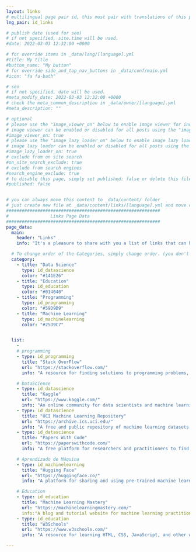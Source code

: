 ```yaml
---
layout: links
# multilingual page pair id, this must pair with translations of this page. (This name must be unique)
lng_pair: id_links

# publish date (used for seo)
# if not specified, site.time will be used.
#date: 2022-03-03 12:32:00 +0000

# for override items in _data/lang/[language].yml
#title: My title
#button_name: "My button"
# for override side_and_top_nav_buttons in _data/conf/main.yml
#icon: "fa fa-bath"

# seo
# if not specified, date will be used.
#meta_modify_date: 2022-03-03 12:32:00 +0000
# check the meta_common_description in _data/owner/[language].yml
#meta_description: ""

# optional
# please use the "image_viewer_on" below to enable image viewer for individual pages or posts (_posts/ or [language]/_posts folders).
# image viewer can be enabled or disabled for all posts using the "image_viewer_posts: true" setting in _data/conf/main.yml.
#image_viewer_on: true
# please use the "image_lazy_loader_on" below to enable image lazy loader for individual pages or posts (_posts/ or [language]/_posts folders).
# image lazy loader can be enabled or disabled for all posts using the "image_lazy_loader_posts: true" setting in _data/conf/main.yml.
#image_lazy_loader_on: true
# exclude from on site search
#on_site_search_exclude: true
# exclude from search engines
#search_engine_exclude: true
# to disable this page, simply set published: false or delete this file
#published: false


# you can always move this content to _data/content/ folder
# just create new file at _data/content/links/[language].yml and move content below.
###########################################################
#                Links Page Data
###########################################################
page_data:
  main:
    header: "Links"
    info: "It's a pleasure to share with you a list of links that can help you improve your skills in machine learning, data analysis, and statistics. Please feel free to explore the available resources and choose the ones that best suit your needs. Additionally, I regularly update this list with new resources, so remember to come back here from time to time to stay up-to-date with the latest updates. I wish you good luck on your learning journey and am always available to help if you need any support or guidance."

  # To change order of the Categories, simply change order. (you don't need to change list order.)
  category:
    - title: "Data Science"
      type: id_datascience
      color: "#141E26"
    - title: "Education"
      type: id_education
      color: "#014040"
    - title: "Programming"
      type: id_programming
      color: "#59D9D9"
    - title: "Machine Learning"
      type: id_machinelearning
      color: "#25D9C7"


  list:
    -
    # programming
    - type: id_programming
      title: "Stack OverFlow"
      url: "https://stackoverflow.com/"
      info: "A resource for finding solutions to programming problems, learning new technologies, and getting help from experts."

    # DataScience
    - type: id_datascience
      title: "Kaggle"
      url: "https://www.kaggle.com/"
      info: "An online community for data scientists and machine learning practitioners."
    - type: id_datascience
      title: "UCI Machine Learning Repository"
      url: "https://archive.ics.uci.edu/"
      info: "A free and public repository of machine learning datasets."
    - type: id_datascience
      title: "Papers With Code"
      url: "https://paperswithcode.com/"
      info: "A free platform for researchers and practitioners to find and track the latest papers in Machine Learning, Deep Learning, and AI, along with their code and datasets."

    # Aprendizado de Máquina
    - type: id_machinelearning
      title: "Hugging Face"
      url: "https://huggingface.co/"
      info: "A platform for sharing and using pre-trained machine learning models."

    # Education
    - type: id_education
      title: "Machine Learning Mastery"
      url: "https://machinelearningmastery.com/"
      info:"A blog and tutorial website for machine learning practitioners."
    - type: id_education
      title: "W3Schools"
      url: "https://www.w3schools.com/"
      info: "A resource for learning HTML, CSS, JavaScript, and other web development languages."

---
```

